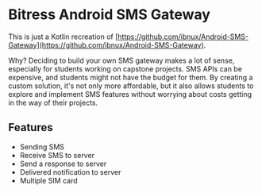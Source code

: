 
# Bitress Android SMS Gateway
This is just a Kotlin recreation of [https://github.com/ibnux/Android-SMS-Gateway](https://github.com/ibnux/Android-SMS-Gateway). 

Why? Deciding to build your own SMS gateway makes a lot of sense, especially for students working on capstone projects. SMS APIs can be expensive, and students might not have the budget for them. By creating a custom solution, it's not only more affordable, but it also allows students to explore and implement SMS features without worrying about costs getting in the way of their projects.

## Features
- Sending SMS
- Receive SMS to server
- Send a response to server
- Delivered notification to server
- Multiple SIM card
